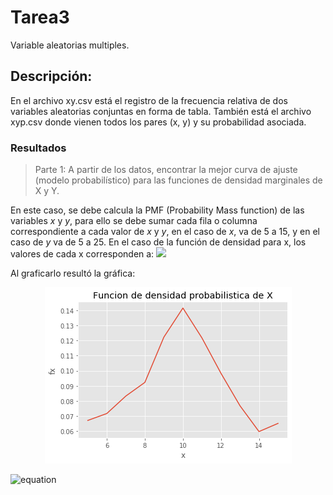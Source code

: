 # Tarea3
Variable aleatorias multiples. 

## Descripción: 
En el archivo xy.csv está el registro de la frecuencia relativa de dos variables aleatorias conjuntas en forma de tabla. También está el archivo xyp.csv donde vienen todos los pares (x, y) y su probabilidad asociada.

### Resultados
> Parte 1:  A partir de los datos, encontrar la mejor curva de ajuste (modelo probabilístico) para las funciones de densidad marginales de X y Y.

En este caso, se debe calcula la PMF (Probability Mass function) de las variables *x* y *y*, para ello se debe sumar cada fila o columna correspondiente a cada valor de *x* y *y*, en el caso de *x*, va de 5 a 15, y en el caso de *y* va de 5 a 25. En el caso de la función de densidad para x, los valores de cada x corresponden a:
<img src="https://render.githubusercontent.com/render/math?math=x_5=0.06714,x_6=0.07172, x_7=0.08327,x_8=0.09230,x_9=0.12226,x_10=0.14149,x_11=0.12172,x_12=0.09834,x_13=0.07686,x_14=0.05977,x_15=0.06519"> 
 
Al graficarlo resultó la gráfica: 

<p align="center">
  <img src="https://github.com/stacysc/Tarea3/blob/master/denmarginalx.png">
</p>  
  
  

![equation](https://latex.codecogs.com/gif.latex?\inline&space;x&space;\\&space;y)



